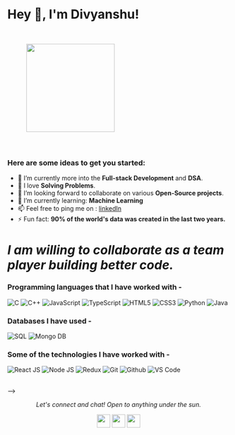 ### <h1>Hey 👋, I'm Divyanshu!
  </br>

&nbsp; &nbsp; &nbsp;&nbsp; &nbsp; &nbsp;
<img align="" src="https://media.giphy.com/media/jRf5fsn8G6YaogAWxn/giphy.gif" width="200" height="200"/>
</br></br></br>
### Here are some ideas to get you started:</br>
- 🔭 I’m currently more into the **Full-stack Development** and **DSA**.
- 🌱 I love **Solving Problems**.
- 👯 I’m looking forward to collaborate on various **Open-Source projects**.
- 🤔 I’m currently learning: **Machine Learning**
- 📫 Feel free to ping me on : [linkedIn](https://www.linkedin.com/in/divyanshu-jha-530b42246/)
- ⚡ Fun fact: **90% of the world's data was created in the last two years.**

# *I am willing to collaborate as a team player building better code.*

### Programming languages that I have worked with - </br>
![C](https://img.shields.io/badge/-C-000000?style=for-the-badge&logo=C)
![C++](https://img.shields.io/badge/-C++-000000?style=for-the-badge&logo=C%2B%2B&logoColor=00599C)
![JavaScript](https://img.shields.io/badge/-JavaScript-000000?style=for-the-badge&logo=javascript)
![TypeScript](https://img.shields.io/badge/-TypeScript-000000?style=for-the-badge&logo=typescript)
![HTML5](https://img.shields.io/badge/-HTML5-000000?style=for-the-badge&logo=HTML5)
![CSS3](https://img.shields.io/badge/-CSS3-000000?style=for-the-badge&logo=CSS3)
![Python](https://img.shields.io/badge/-Python-000000?style=for-the-badge&logo=Python)
![Java](https://img.shields.io/badge/-Java-000000?style=for-the-badge&logo=JavalogoColor=007396)

### Databases I have used - </br>
![SQL](https://img.shields.io/badge/-SQL-000000?style=for-the-badge&logo=MySQL)
![Mongo DB](https://img.shields.io/badge/-MongoDB-000000?style=for-the-badge&logo=MongoDB)

### Some of the technologies I have worked with -</br>
![React JS](https://img.shields.io/badge/-React.JS-000000?style=for-the-badge&logo=React.JS)
![Node JS](https://img.shields.io/badge/-Node.JS-000000?style=for-the-badge&logo=Node.JS)
![Redux](https://img.shields.io/badge/-Redux-000000?style=for-the-badge&logo=Redux)
![Git](http://img.shields.io/badge/-Git-000000?style=for-the-badge&logo=Git)
![Github](http://img.shields.io/badge/-Github-000000?style=for-the-badge&logo=Github&logoColor=green)
![VS Code](http://img.shields.io/badge/-VS%20Code-000000?style=for-the-badge&logo=Visual-studio-code&logoColor=blue)
</br></br>

<!-- ### Github Stats-</br>
<p align="center" float="left">
  <a href="https://github.com/divyanshu29jha?tab=repositories">
  <img src="https://github-readme-stats.vercel.app/api?username=divyanshu29jha&layout=compact&show_icons=true&title_color=00FFA5&bg_color=0D1117&icon_color=00FFA5&text_color=F8F7F9&hide_border=1" height=150/>
  </a>
  <!-- <a href="https://github.com/divyanshu29jha?tab=repositories">
  <img src="https://github-readme-stats.vercel.app/api/top-langs?username=divyanshu29jha&show_icons=true&locale=en&layout=compact&title_color=00FFA5&bg_color=0D1117&icon_color=00FFA5&text_color=F8F7F9&hide_border=1" height=150/>
  </a> -->
</p> -->

<br>
<p align="center">
  <i>Let's connect and chat! Open to anything under the sun.</i>

  <p align="center">   
    <a href="https://www.linkedin.com/in/divyanshu-jha-530b42246/" alt="Linkedin"><img src="https://github.com/nitish-awasthi/nitish-awasthi/blob/master/174857.png" height="30" width="30"></a>
  <!-- <a href="" alt="Facebook"><img src="https://github.com/nitish-awasthi/nitish-awasthi/blob/master/1024px-Facebook_Logo_(2019).png" height="30" width="30"></a> -->
  <a href="https://www.instagram.com/divyanshujha_29/" alt="Instagram"><img src="https://github.com/nitish-awasthi/nitish-awasthi/blob/master/instagram-logo-png-transparent-background-hd-3.png" height="30" width="30"></a>
    <a href="mailto:divyanshu.j21@iiits.in" alt="Contact me"><img src="https://github.com/nitish-awasthi/nitish-awasthi/blob/master/gmail-512.webp" height="30" width="30"></a>
  </p>
